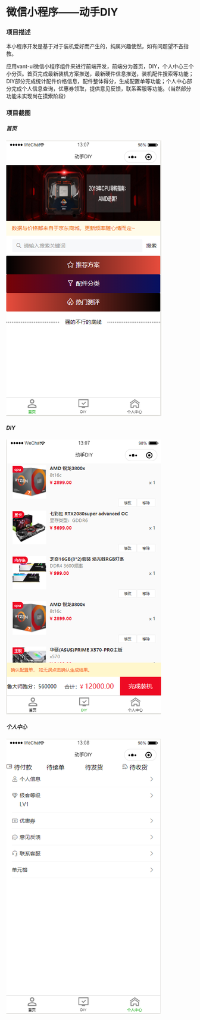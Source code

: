 # 微信小程序——动手DIY

[^2019.10.14开始边学习边制作]: 

### 项目描述

本小程序开发是基于对于装机爱好而产生的，纯属兴趣使然，如有问题望不吝指教。

应用vant-ui微信小程序组件来进行前端开发，前端分为首页，DIY，个人中心三个小分页。首页完成最新装机方案推送，最新硬件信息推送，装机配件搜索等功能；DIY部分完成统计配件价格信息，配件整体得分，生成配置单等功能；个人中心部分完成个人信息查询，优惠券领取，提供意见反馈，联系客服等功能。（当然部分功能未实现尚在摸索阶段）

### 项目截图

##### 首页

![首页](https://github.com/makeittrue/making-DIY/blob/1019test1/images/%E9%A6%96%E9%A1%B5.png?raw=true)

##### DIY

![DIY](https://github.com/makeittrue/making-DIY/blob/1019test1/images/DIY.png?raw=true)

##### 个人中心

![个人中心](https://github.com/makeittrue/making-DIY/blob/1019test1/images/%E4%B8%AA%E4%BA%BA%E4%B8%AD%E5%BF%83.png?raw=true)

### 